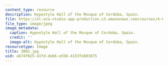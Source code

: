 ```yaml
---
content_type: resource
description: Hypostyle Hall of the Mosque of Cordoba, Spain.
file: https://ol-ocw-studio-app-production.s3.amazonaws.com/courses/4-614-religious-architecture-and-islamic-cultures-fall-2002/a674f02541fdda66e5584153fe803d75_3002.jpg
file_type: image/jpeg
image_metadata:
  caption: Hypostyle Hall of the Mosque of Cordoba, Spain.
  credit: ''
  image-alt: Hypostyle Hall of the Mosque of Cordoba, Spain.
resourcetype: Image
title: 3002.jpg
uid: a674f025-41fd-da66-e558-4153fe803d75
---
```

